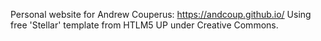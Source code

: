Personal website for Andrew Couperus: https://andcoup.github.io/
Using free 'Stellar' template from HTLM5 UP under Creative Commons.
